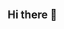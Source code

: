 ## Hi there 👋

<!--
**CottontailRabbit/CottontailRabbit** is a ✨ _special_ ✨ repository because its `README.md` (this file) appears on your GitHub profile.

![Top Langs](https://github-readme-stats.vercel.app/api/top-langs/?username=anuraghazra&layout=compact)
